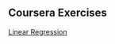 
## Coursera Exercises

[Linear Regression](https://github.com/LeoZ123/Machine-Learning-Practice/tree/master/Coursera-Exercises/machine-learning-ex1)</br>
